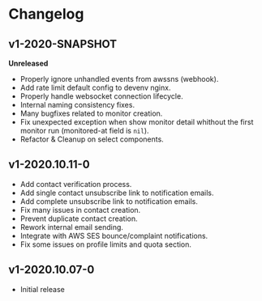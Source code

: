 # Changelog #

## v1-2020-SNAPSHOT

**Unreleased**

- Properly ignore unhandled events from awssns (webhook).
- Add rate limit default config to devenv nginx.
- Properly handle websocket connection lifecycle.
- Internal naming consistency fixes.
- Many bugfixes related to monitor creation.
- Fix unexpected exception when show monitor detail whithout the first
  monitor run (monitored-at field is `nil`).
- Refactor & Cleanup on select components.


## v1-2020.10.11-0

- Add contact verification process.
- Add single contact unsubscribe link to notification emails.
- Add complete unsubscribe link to notification emails.
- Fix many issues in contact creation.
- Prevent duplicate contact creation.
- Rework internal email sending.
- Integrate with AWS SES bounce/complaint notifications.
- Fix some issues on profile limits and quota section.


## v1-2020.10.07-0

- Initial release
